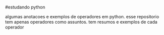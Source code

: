 #estudando python

algumas anotacoes e exemplos de operadores em python. esse repositorio tem apenas operadores como assuntos. tem resumos e exemplos de cada operador
